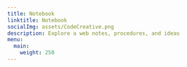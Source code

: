 ```yaml
---
title: Notebook
linktitle: Notebook
socialImg: assets/CodeCreative.png
description: Explore a web notes, procedures, and ideas
menu:
  main:
    weight: 250
---
```

